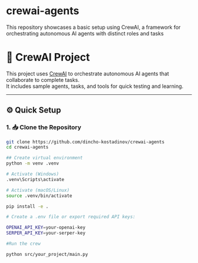 # crewai-agents
This repository showcases a basic setup using CrewAI, a framework for orchestrating autonomous AI agents with distinct roles and tasks

# 🤖 CrewAI Project

This project uses [CrewAI](https://github.com/joaomdmoura/crewai) to orchestrate autonomous AI agents that collaborate to complete tasks.  
It includes sample agents, tasks, and tools for quick testing and learning.

---

## ⚙️ Quick Setup

### 1. 📥 Clone the Repository

```bash
git clone https://github.com/dincho-kostadinov/crewai-agents
cd crewai-agents

## Create virtual environment
python -m venv .venv

# Activate (Windows)
.venv\Scripts\activate

# Activate (macOS/Linux)
source .venv/bin/activate

pip install -e .

# Create a .env file or export required API keys:

OPENAI_API_KEY=your-openai-key
SERPER_API_KEY=your-serper-key

#Run the crew

python src/your_project/main.py
